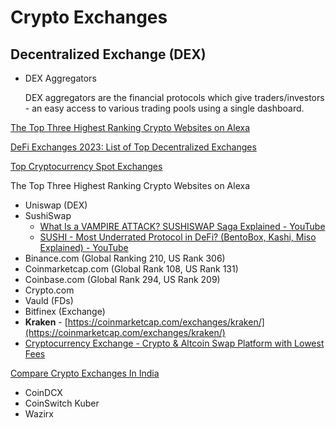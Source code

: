 # Crypto Exchanges

## Decentralized Exchange (DEX)

- DEX Aggregators

    DEX aggregators are the financial protocols which give traders/investors - an easy access to various trading pools using a single dashboard.

[The Top Three Highest Ranking Crypto Websites on Alexa](https://medium.com/@BountyBase/the-top-three-highest-ranking-crypto-websites-on-alexa-2a0afb0dbe61)

[DeFi Exchanges 2023: List of Top Decentralized Exchanges](https://milkroad.com/exchanges)

[Top Cryptocurrency Spot Exchanges](https://coinmarketcap.com/rankings/exchanges)

The Top Three Highest Ranking Crypto Websites on Alexa

- Uniswap (DEX)
- SushiSwap
  - [What Is a VAMPIRE ATTACK? SUSHISWAP Saga Explained - YouTube](https://www.youtube.com/watch?v=UFjXwrCGuog&ab_channel=Finematics)
  - [SUSHI - Most Underrated Protocol in DeFi? (BentoBox, Kashi, Miso Explained) - YouTube](https://www.youtube.com/watch?v=Cbtvc8Eso_g)
- Binance.com (Global Ranking 210, US Rank 306)
- Coinmarketcap.com (Global Rank 108, US Rank 131)
- Coinbase.com (Global Rank 294, US Rank 209)
- Crypto.com
- Vauld (FDs)
- Bitfinex (Exchange)
- **Kraken** - [https://coinmarketcap.com/exchanges/kraken/](https://coinmarketcap.com/exchanges/kraken/)
- [Cryptocurrency Exchange - Crypto & Altcoin Swap Platform with Lowest Fees](https://changelly.com/)

[Compare Crypto Exchanges In India](https://www.forbes.com/advisor/in/investing/cryptocurrency/best-crypto-exchange-in-india/)

- CoinDCX
- CoinSwitch Kuber
- Wazirx
